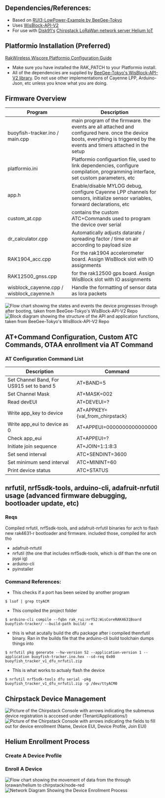 ## Dependencies/References:
* Based on [RUI3-LowPower-Example by BeeGee-Tokyo](https://github.com/beegee-tokyo/WisBlock-API-V2)
* Uses [WisBlock-API-V2](https://github.com/beegee-tokyo/WisBlock-API-V2)
* For use with [Disk91's](https://www.disk91.com/2022/technology/helium/installing-chirpstack-lorawan-network-server-for-helium/) [Chirpstack LoRaWan network server Helium IoT](https://github.com/disk91/helium-chirpstack-community)

## Platformio Installation (Preferred)
[RakWireless Wiscore Platformio Configuration Guide](https://learn.rakwireless.com/hc/en-us/articles/26687276346775-How-To-Perform-Installation-of-Board-Support-Package-in-PlatformIO)
* Make sure you have installed the RAK_PATCH to your Platformio install.
* All of the dependencies are supplied by [BeeGee-Tokyo's WisBlock-API-V2 library](https://registry.platformio.org/libraries/beegee-tokyo/WisBlock-API-V2). Do not use other implementations of Cayenne LPP, Arduino-Json, etc unless you know what you are doing.

## Firmware Overview
| Program | Description |
| -------------- | -------------- |
| buoyfish-tracker.ino / main.cpp | main program of the firmware. the events are all attached and configured here. once the device boots, everything is triggered by the events and timers attached in the setup |
| platformio.ini | Platformio configuartion file, used to link dependencies, configure compilation, programming interface, set custom parameters, etc |
| app.h | Enable/disable MYLOG debug, configure Cayenne LPP channels for sensors, initialize sensor variables, forward declarations, etc |
| custom_at.cpp | contains the custom ATC+Commands used to program the device over serial |
| dr_calculator.cpp | Automatically adjusts datarate / spreading factor / time on air according to payload size |
| RAK1904_acc.cpp | For the rak1904 accelerometer board. Assign WisBlock slot with IO assignments |
| RAK12500_gnss.cpp | for the rak12500 gps board. Assign WisBlock slot with IO assignments |
| wisblock_cayenne.cpp / wisblock_cayenne.h | Handle the formatting of sensor data as lora packets |

![Flow chart showing the states and events the device progresses through after booting, taken from BeeGee-Tokyo's WisBlock-API-V2 Repo](https://github.com/eigenlucy/helium-wiscore-deployment/blob/master/refs/firmware_overview.png)
![Block diagram showing the structure of the API and application functions, taken from BeeGee-Tokyo's WisBlock-API-V2 Repo](https://github.com/eigenlucy/helium-wiscore-deployment/blob/master/refs/APIFirmwareStructure.png)

## AT+Command Configuration, Custom ATC Commands, OTAA enrollment via AT Command
### AT Configuration Command List
| Description | Command |
| --------- | --------- |
| Set Channel Band, For US915 set to band 5 | AT+BAND=5 |
| Set Channel Mask | AT+MASK=002 |
| Read devEUI | AT+DEVEUI=? |
| Write app_key to device | AT+APPKEY={val_from_chirpstack} |
| Write app_eui to device as 0 | AT+APPEUI=0000000000000000 |
| Check app_eui | AT+APPEUI=? |
| Initiate join sequence | AT+JOIN=1:1:8:3 |
| Set send interval | ATC+SENDINT=3600 |
| Set minimum send interval | ATC+MININT=60 |
| Print device status | ATC+STATUS |

## nrfutil, nrf5sdk-tools, arduino-cli, adafruit-nrfutil usage (advanced firmware debugging, bootloader update, etc)
### Reqs
Compiled nrfutil, nrf5sdk-tools, and adafruit-nrfutil binaries for arch to flash new rak4631-r bootloader and firmware. included those, compiled for arch tho
* adafruit-nrtutil
* nrfutil (the one that includes nrf5sdk-tools, which is dif than the one on pypi ig)
* arduino-cli
* pyinstaller

### Command References:
* This checks if a port has been seized by another program
```
$ lsof | grep ttyACM
```
* This compiled the project folder
```
$ arduino-cli compile --fqbn rak_rui:nrf52:WisCoreRAK4631Board buoyfish-tracker/ --build-path build/ -e
```
* this is what acutally build the dfu package after i compiled thenrfutil binary. Ran in the builds file that the arduino-cli build toolchain dumps things into
```
$ nrfutil pkg generate --hw-version 52 --application-version 1 --application buoyfish-tracker.ino.hex --sd-req 0x00 buoyfish_tracker_v1_dfu_nrfutil.zip
```
* This is what works to actualy flash the device
```
$ nrfutil nrf5sdk-tools dfu serial -pkg buoyfish_tracker_v1_dfu_nrfutil.zip -p /dev/ttyACM0
```

## Chirpstack Device Management
![Picture of the Chirpstack Console with arrows indicating the submenus device registration is acccesed under (Tenant/Applications/)](https://github.com/eigenlucy/helium-wiscore-deployment/blob/master/refs/DeviceEnrollment1.png)
![Picture of the Chirpstack Console with arrows indicating the fields to fill out for device enrollment (Name, Device EUI, Device Profile, Join EUI)](https://github.com/eigenlucy/helium-wiscore-deployment/blob/master/refs/DeviceEnrollment2.png)

## Helium Enrollment Process
### Create A Device Profile


### Enroll A Device
![Flow chart showing the movement of data from the through lorawan/helium to chirpstack/node-red](https://github.com/eigenlucy/helium-wiscore-deployment/blob/master/refs/NetworkDiagram.png)
![Network Diagram Showing the Device Enrollment Process](https://github.com/eigenlucy/helium-wiscore-deployment/blob/master/refs/Device_Registration_Process.png)

